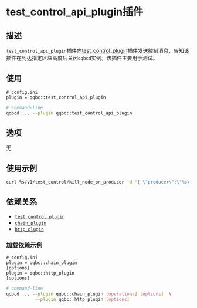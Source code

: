 # test_control_api_plugin插件

## 描述

`test_control_api_plugin`插件向[test_control_plugin](../test_control_plugin/index.md)插件发送控制消息，告知该插件在到达指定区块高度后关闭`qqbcd`实例。该插件主要用于测试。

## 使用

```console
# config.ini
plugin = qqbc::test_control_api_plugin
```

```sh
# command-line
qqbcd ... --plugin qqbc::test_control_api_plugin
```

## 选项

无

## 使用示例

```sh
curl %s/v1/test_control/kill_node_on_producer -d '{ \"producer\":\"%s\", \"where_in_sequence\":%d, \"based_on_lib\":\"%s\" }' -X POST -H \"Content-Type: application/json\"" %
```

## 依赖关系

* [`test_control_plugin`](../test_control_plugin/index.md)
* [`chain_plugin`](../chain_plugin/index.md)
* [`http_plugin`](../http_plugin/index.md)

### 加载依赖示例

```console
# config.ini
plugin = qqbc::chain_plugin
[options]
plugin = qqbc::http_plugin
[options]
```

```sh
# command-line
qqbcd ... --plugin qqbc::chain_plugin [operations] [options]  \
           --plugin qqbc::http_plugin [options]
```
